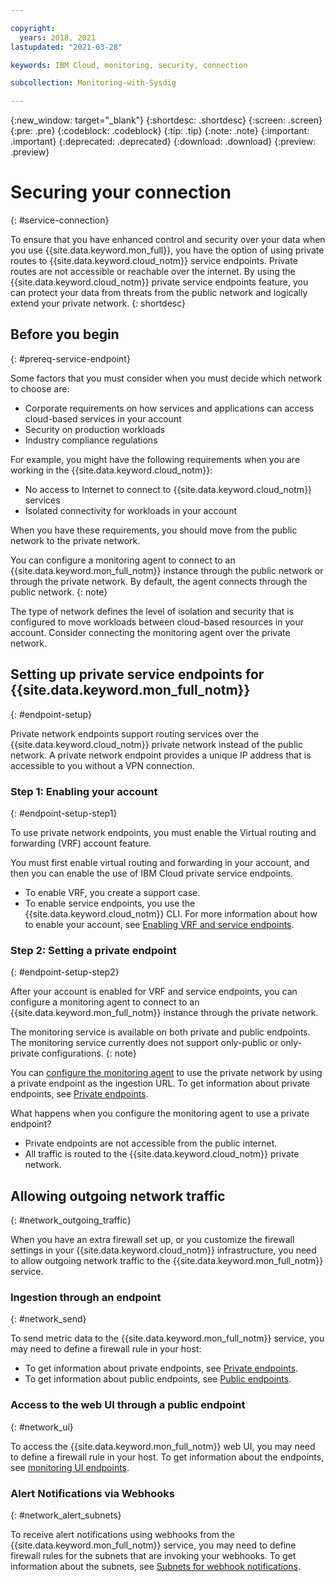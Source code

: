 ```yaml
---

copyright:
  years: 2018, 2021
lastupdated: "2021-03-28"

keywords: IBM Cloud, monitoring, security, connection

subcollection: Monitoring-with-Sysdig

---
```


{:new_window: target="_blank"}
{:shortdesc: .shortdesc}
{:screen: .screen}
{:pre: .pre}
{:codeblock: .codeblock}
{:tip: .tip}
{:note: .note}
{:important: .important}
{:deprecated: .deprecated}
{:download: .download}
{:preview: .preview}


# Securing your connection
{: #service-connection}

To ensure that you have enhanced control and security over your data when you use {{site.data.keyword.mon_full}}, you have the option of using private routes to {{site.data.keyword.cloud_notm}} service endpoints. Private routes are not accessible or reachable over the internet. By using the {{site.data.keyword.cloud_notm}} private service endpoints feature, you can protect your data from threats from the public network and logically extend your private network.
{: shortdesc}


## Before you begin
{: #prereq-service-endpoint}

Some factors that you must consider when you must decide which network to choose are:
* Corporate requirements on how services and applications can access cloud-based services in your account
* Security on production workloads
* Industry compliance regulations

For example, you might have the following requirements when you are working in the {{site.data.keyword.cloud_notm}}:
* No access to Internet to connect to {{site.data.keyword.cloud_notm}} services
* Isolated connectivity for workloads in your account

When you have these requirements, you should move from the public network to the private network.

You can configure a monitoring agent to connect to an {{site.data.keyword.mon_full_notm}} instance through the public network or through the private network. By default, the agent connects through the public network.
{: note}

The type of network defines the level of isolation and security that is configured to move workloads between cloud-based resources in your account. Consider connecting the monitoring agent over the private network.



## Setting up private service endpoints for {{site.data.keyword.mon_full_notm}}
{: #endpoint-setup}

Private network endpoints support routing services over the {{site.data.keyword.cloud_notm}} private network instead of the public network. A private network endpoint provides a unique IP address that is accessible to you without a VPN connection.


### Step 1: Enabling your account
{: #endpoint-setup-step1}

To use private network endpoints, you must enable the Virtual routing and forwarding (VRF) account feature.

You must first enable virtual routing and forwarding in your account, and then you can enable the use of IBM Cloud private service endpoints. 
* To enable VRF, you create a support case. 
* To enable service endpoints, you use the {{site.data.keyword.cloud_notm}} CLI. For more information about how to enable your account, see [Enabling VRF and service endpoints](/docs/account?topic=account-vrf-service-endpoint).


### Step 2: Setting a private endpoint
{: #endpoint-setup-step2}

After your account is enabled for VRF and service endpoints, you can configure a monitoring agent to connect to an {{site.data.keyword.mon_full_notm}} instance through the private network. 

The monitoring service is available on both private and public endpoints. The monitoring service currently does not support only-public or only-private configurations.
{: note}

You can [configure the monitoring agent](/docs/Monitoring-with-Sysdig?topic=Monitoring-with-Sysdig-config_agent) to use the private network by using a private endpoint as the ingestion URL. To get information about private endpoints, see [Private endpoints](/docs/Monitoring-with-Sysdig?topic=Monitoring-with-Sysdig-endpoints#endpoints_ingestion_private).

What happens when you configure the monitoring agent to use a private endpoint?
* Private endpoints are not accessible from the public internet. 
* All traffic is routed to the {{site.data.keyword.cloud_notm}} private network. 



## Allowing outgoing network traffic
{: #network_outgoing_traffic}

When you have an extra firewall set up, or you customize the firewall settings in your {{site.data.keyword.cloud_notm}} infrastructure, you need to allow outgoing network traffic to the {{site.data.keyword.mon_full_notm}} service. 


### Ingestion through an endpoint
{: #network_send}

To send metric data to the {{site.data.keyword.mon_full_notm}} service, you may need to define a firewall rule in your host:

* To get information about private endpoints, see [Private endpoints](/docs/Monitoring-with-Sysdig?topic=Monitoring-with-Sysdig-endpoints#endpoints_ingestion_private).
* To get information about public endpoints, see [Public endpoints](/docs/Monitoring-with-Sysdig?topic=Monitoring-with-Sysdig-endpoints#endpoints_ingestion_public).


### Access to the web UI through a public endpoint
{: #network_ui}

To access the {{site.data.keyword.mon_full_notm}} web UI, you may need to define a firewall rule in your host. To get information about the endpoints, see [monitoring UI endpoints](/docs/Monitoring-with-Sysdig?topic=Monitoring-with-Sysdig-endpoints#endpoints_sysdig).



### Alert Notifications via Webhooks
{: #network_alert_subnets}

To receive alert notifications using webhooks from the {{site.data.keyword.mon_full_notm}} service, you may need to define firewall rules for the subnets that are invoking your webhooks. To get information about the subnets, see [Subnets for webhook notifications](/docs/Monitoring-with-Sysdig?topic=Monitoring-with-Sysdig-endpoints#endpoints_network_alert_subnets).




